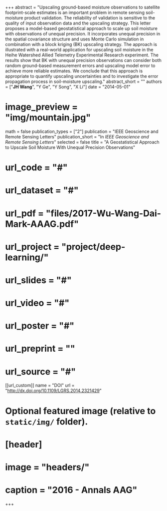 +++
abstract = "Upscaling ground-based moisture observations to satellite footprint-scale estimates is an important problem in remote sensing soil-moisture product validation. The reliability of validation is sensitive to the quality of input observation data and the upscaling strategy. This letter proposes a model-based geostatistical approach to scale up soil moisture with observations of unequal precision. It incorporates unequal precision in the spatial covariance structure and uses Monte Carlo simulation in combination with a block kriging (BK) upscaling strategy. The approach is illustrated with a real-world application for upscaling soil moisture in the Heihe Watershed Allied Telemetry Experimental Research experiment. The results show that BK with unequal precision observations can consider both random ground-based measurement errors and upscaling model error to achieve more reliable estimates. We conclude that this approach is appropriate to quantify upscaling uncertainties and to investigate the error propagation process in soil-moisture upscaling."
abstract_short = ""
authors = ["**JH Wang**", "Y Ge", "Y Song", "X Li"]
date = "2014-05-01"
# image_preview = "img/mountain.jpg"
math = false
publication_types = ["2"]
publication = "IEEE Geoscience and Remote Sensing Letters"
publication_short = "In *IEEE Geoscience and Remote Sensing Letters*"
selected = false
title = "A Geostatistical Approach to Upscale Soil Moisture With Unequal Precision Observations"
# url_code = "#"
# url_dataset = "#"
# url_pdf = "files/2017-Wu-Wang-Dai-Mark-AAAG.pdf"
# url_project = "project/deep-learning/"
# url_slides = "#"
# url_video = "#"
# url_poster = "#"
# url_preprint = ""
# url_source = "#"

[[url_custom]]
name = "DOI"
url = "http://dx.doi.org/10.1109/LGRS.2014.2321429"

# Optional featured image (relative to `static/img/` folder).
# [header]
# image = "headers/"
# caption = "2016 - Annals AAG"

+++


